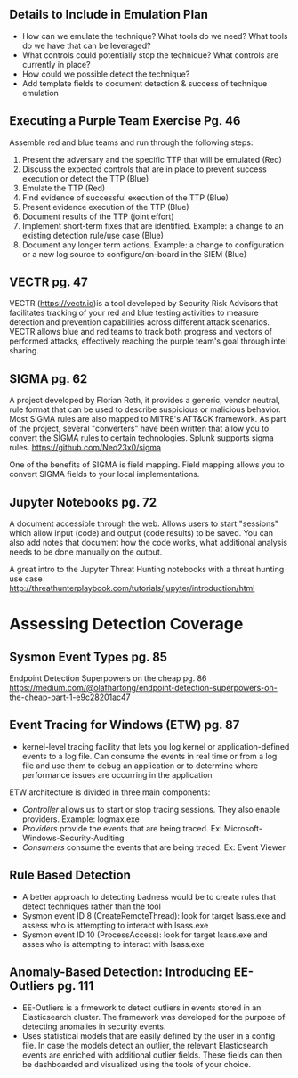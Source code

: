 


## Details to Include in Emulation Plan
- How can we emulate the technique? What tools do we need? What tools do we have that can be leveraged?
- What controls could potentially stop the technique? What controls are currently in place?
- How could we possible detect the technique?
- Add template fields to document detection & success of technique emulation

## Executing a Purple Team Exercise Pg. 46
Assemble red and blue teams and run through the following steps:
1) Present the adversary and the specific TTP that will be emulated (Red)
2) Discuss the expected controls that are in place to prevent success execution or detect the TTP (Blue)
3) Emulate the TTP (Red)
4) Find evidence of successful execution of the TTP (Blue)
5) Present evidence execution of the TTP (Blue)
6) Document results of the TTP (joint effort)
7) Implement short-term fixes that are identified. Example: a change to an existing detection rule/use case (Blue)
8) Document any longer term actions. Example: a change to configuration or a new log source to configure/on-board in the SIEM (Blue)

## VECTR pg. 47
VECTR (https://vectr.io)is a tool developed by Security Risk Advisors that facilitates tracking of your red and blue testing activities to measure detection and prevention capabilities across different attack scenarios. VECTR allows blue and red teams to track both progress and vectors of performed attacks, effectively reaching the purple team's goal through intel sharing.

## SIGMA pg. 62
A project developed by Florian Roth, it provides a generic, vendor neutral, rule format that can be used to describe suspicious or malicious behavior. Most SIGMA rules are also mapped to MITRE's ATT&CK framework. As part of the project, several "converters" have been written that allow you to convert the SIGMA rules to certain technologies. Splunk supports sigma rules. https://github.com/Neo23x0/sigma

One of the benefits of SIGMA is field mapping. Field mapping allows you to convert SIGMA fields to your local implementations.

## Jupyter Notebooks pg. 72
A document accessible through the web. Allows users to start "sessions" which allow input (code) and output (code results) to be saved. You can also add notes that document how the code works, what additional analysis needs to be done manually on the output. 

A great intro to the Jupyter Threat Hunting notebooks with a threat hunting use case http://threathunterplaybook.com/tutorials/jupyter/introduction/html


# Assessing Detection Coverage

## Sysmon Event Types pg. 85

Endpoint Detection Superpowers on the cheap pg. 86
https://medium.com/@olafhartong/endpoint-detection-superpowers-on-the-cheap-part-1-e9c28201ac47

## Event Tracing for Windows (ETW) pg. 87
- kernel-level tracing facility that lets you log kernel or application-defined events to a log file. Can consume the events in real time or from a log file and use them to debug an application or to determine where performance issues are occurring in the application

ETW architecture is divided in three main components:
- *Controller* allows us to start or stop tracing sessions. They also enable providers. Example: logmax.exe
- *Providers* provide the events that are being traced. Ex: Microsoft-Windows-Security-Auditing
- *Consumers* consume the events that are being traced. Ex: Event Viewer


## Rule Based Detection
- A better approach to detecting badness would be to create rules that detect techniques rather than the tool
- Sysmon event ID 8 (CreateRemoteThread): look for target lsass.exe and assess who is attempting to interact with lsass.exe
- Sysmon event ID 10 (ProcessAccess): look for target lsass.exe and asses who is attempting to interact with lsass.exe

## Anomaly-Based Detection: Introducing EE-Outliers pg. 111
- EE-Outliers is a frmework to detect outliers in events stored in an Elasticsearch cluster. The framework was developed for the purpose of detecting anomalies in security events.
- Uses statistical models that are easily defined by the user in a config file. In case the models detect an outlier, the relevant Elasticsearch events are enriched with additional outlier fields. These fields can then be dashboarded and visualized using the tools of your choice.
